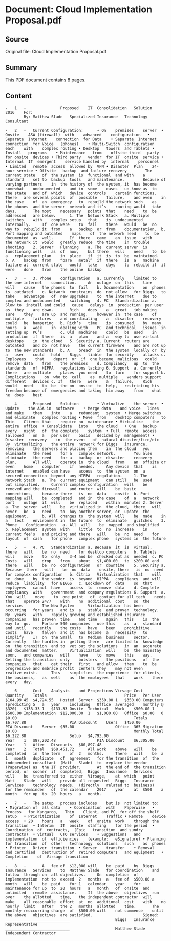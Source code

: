 # Document: Cloud Implementation Proposal.pdf

## Source
Original file: Cloud Implementation Proposal.pdf

## Summary
This PDF document contains 8 pages.

## Content
	-	1	-				Proposed	IT	Consolidation	Solution	2016	For:				
			By:	Matthew	Slade	Specialized	Insurance	Technology	Consultant			

	-	2	-	Current	Configuration:		• On	premises	server	• Onsite	ASA	(firewall)	with	advanced	configuration	• Separate	Internet	connection	for	Data	• Separate	Internet	connection	for	Voice	(phones)	• Multi-Switch	configuration	each	with	complex	routing	• Desktop	towers	and	Tablets	• Install	programs	• Maintenance	from	offsite	third	party	for	onsite	devices	• Third	party	vendor	for	IT	onsite	service	• Internal	IT	emergent	service	handled	by	internal	personnel	• Limited	remote	access	allowed	by	VPN	• Disaster	Plan	24-hour	service	• Offsite	backup	and	failure	recovery		The	current	state	of	the	system	is	functional	and	with	a	standard	set	to	backup	tools	and	maintenance.		Because	of	varying	partners	in	the	history	of	the	system,	it	has	become	somewhat	undocumented	and	in	some	cases	un-know	as	to	the	state	and	of	which	device	controls	certain	functions.		There	are	several	points	of	possible	failure,	and	even	in	the	case	of	an	emergency	to	rebuild	the	network	such	as	the	phones	and	the	server	network	and	it’s	routing	would	take	days.		The	most	necessary	points	that	need	to	be	addressed	are	below.		1. The	Network	Stack	a. Multiple	switches	with	complex	setup	that	is	undocumented	internally.		If	one	were	to	fail	there	would	be	no	way	to	rebuild	it	from	a	backup	or	from	documentation.	b. Port	mapping	and	outdated	maps	of	the	network	need	to	be	documented	as	well.		If	there	came	an	issue	with	the	network	it	would	greatly	reduce	the	time	in	trouble	shooting	2. Server	Planning	a. The	current	server	is	functioning	well	as	of	now,	but	there	will	need	to	be	a	replacement	plan	in	place	if	it	is	to	be	maintained.			b. A	backup	from	“bare	metal”	if	there	is	a	machine	failure	at	current	state	would	take	days	to	rebuild	if	it	were	done	from	the	online	backup	

	-	3	-	3. Phone	configuration	a. Currently	limited	to	the	one	internet	connection.		An	outage	on	this	line	will	cause	the	phones	to	fail	b. Documentation	on	phones	is	outdated	c. Network	constrains	do	not	allow	for	Biggs	to	take	advantage	of	new	upgrades	to	the	internet	due	to	complex	and	undocumented	switching	4. PC	Standardization	a. Slow	to	install	and	could	cause	delays	in	production	per	user	as	they	are	down.		Rich	does	a	great	job	making	sure	they	are	up	and	running,	however	in	the	case	of	multiple	failures	and	coordinating	a	disaster	recovery	could	be	hampering	b. Rich’s	time	is	consumed	by	many	hours	a	week	in	dealing	with	PC	and	technical	issues	in	setting	up	PC’s		c. Old	machines	could	be	used	in	production	if	there	is	a	plan	and	a	way	to	use	virtual	desktops	in	the	cloud	5. Security	a. Current	routers	are	outdated	and	do	not	have	the	current	firmware	and	are	not	up	to	the	new	standards	b. A	breach	in	the	system	locally	or	by	a	user	could	hold	Biggs	liable	for	security	attacks	c. Employees	that	depart	or	if	one	became	malicious	could	remove	data	from	the	premises	d. Compliancy	up	to	the	standards	of	HIPPA	regulations	lacking	6. Support	a. Currently	there	are	multiple	places	you	need	to	turn	for	support	b. Complications	on	who	to	call	as	multiple	venders	support	different	devices	c. If	there	were	a	failure,	Rich	would	need	to	be	the	on	onsite	to	help,	restricting	his	freedom	because	of	emergencies	and	taking	him	away	from	what	he	does	best			

	-	4	-	Proposed	Solution		• Virtualize	the	server	• Update	the	ASA	in	software	• Merge	data	and	voice	lines	and	make	them	into	a	redundant	system	• Merge	switches	and	eliminate	complex	routing	• Move	from	desktop	computers	to	Thin	Clients	that	require	no	maintenance	• Virtualize	the	entire	office	• Consolidate	into	the	cloud	• One	backup	every	night	of	the	complete	system	• Full	remote	access	(allowed	on	a	per	user	basis	decided	by	management)	• Disaster	recovery	in	the	event	of	natural	disaster/fire/etc		By	virtualizing	the	entire	network	for	Biggs	insurance,	removing	the	servers	and	placing	them	in	the	cloud	you	eliminate	the	need	for	a	complex	network.		You	also	eliminate	the	need	for	a	backup	or	disaster	recovery	plan.		All	will	operate	in	the	cloud	from	an	offsite	or	even	home	computer	if	needed.		Any	device	that	is	internet	enabled	can	have	access	to	the	system	on	a	secured	connection	beyond	any	HIPPA	regulation.		1. The	Network	Stack	a. The	current	equipment	can	still	be	used	but	simplified.		Current	complex	configuration	will	be	removed	and	the	firewall	and	router	will	be	basic	connections,	because	there	is	no	data	onsite	b. Port	mapping	will	be	completed	and	in	the	case	of	a	network	port	outage	it	will	be	replaced	within	minutes	2. Server	a. The	server	will	be	virtualized	in	the	cloud,	there	will	never	be	a	need	to	buy	another	server,	or	update	the	equipment.		b. All	changes	to	the	system	will	be	made	in	a	test	environment	in	the	future	to	eliminate	glitches	3. Phone	Configuration	a. All	will	be	mapped	and	simplified	b. Replacement	system	with	little	to	no	increase	in	current	fee’s	and	pricing	and	there	will	be	no	need	for	layout	of	cash	for	phone	complex	phone	systems	in	the	future		

	-	5	-	4. PC	Standardization	a. Because	it	is	virtual,	there	will	be	no	need	for	desktop	computers	b. Tablets	will	move	to	only	3-4	and	be	checked	out	as	needed	c. PC	Costs	will	drop	from	about	$1,400.00	to	$200.00	and	there	will	be	no	configuration	or	downtime	5. Security	a. Because	there	will	be	no	data	onsite,	there	is	no	need	for	complex	configuration	b. Citrix	Virtualization	that	will	be	done	by	the	vendor	is	beyond	HIPPA	compliancy	and	will	reduce	liability	for	BIGGS	c. Lockdown	of	data	so	that	employees	cannot	have	access	to	remove	data	d. Complete	compliancy	with	government	and	company	regulations	6. Support	a. You	will	move	to	one	point	of	contact	for	all	tech	needs	that	operate	24/7	with	no	additional	cost	so	the	service.		The	New	System		Virtualization	has	been	occurring	for	years	and	is	a	stable	and	proven	technology.		My	years	with	rapidly	growing	and	established	insurance	companies	has	proven	time	and	time	again	this	is	the	way	to	go.		Fortune	500	companies	use	this	as	a	standard	and	until	recently	the	costs	have	been	prohibitive.		Costs	have	fallen	and	it	has	become	a	necessity	to	simplify	IT	on	the	Small	to	Medium	business	sector.		Currently	the	hurdles	in	getting	there	are	limited	to	knowledge	on	the	transition	and	to	vet	out	the	solutions	in	an	accurate	and	documented	matter.		Virtualization	will	be	the	mainstay	soon,	and	companies	will	have	to	move	this	way.		Getting	the	transition	only	bolsters	the	positions	of	the	companies	that	get	their	first	and	allow	them	to	be	progressive	and	embrace	profit	centers	they	may	not	even	realize	exist.		This	simplifies	the	experience	for	clients,	the	business,	as	well	as	the	employees	that	work	there	every	day.		

	-	6	-	Cost	Analysis	and	Projections	Virsage	Cost	Quantity	Totals									Price	Per	User	$104.99	45	$4,724.55	Hosted	Server	$350.00	1	$350.00	Computers	(predicting	5	a	year	including	Office	averaged	monthly	@	$320)	$133.33	1	$133.33	Onsite	Technical	Work	$500.00	1	$500.00	Implementation	$12,000.00	1	$1,000.00	Office	$0.00	0	$0.00													Totals	$6,707.88					PIA	Discount	Users	$450.00					PIA	Discount	Server	$35.00					Office	365	Migration	$0.00													Monthly	Total	$6,222.88					Setup	$4,793.00																					Year	1	$87,202.48					PIA	Discount	$6,305.00					Year	1	After	Discounts	$80,897.48													Year	2	Total	$68,451.72		All	work	above	will	be	completed	in	the	term	of	2	months.		There	will	be	a	1	month	duplicate	of	agreement	for	the	transition	of	the	independent	consultant	(Matt	Slade)	to	replace	the	vendor	(Paperwise)	as	the	IT	provider.		At	the	end	of	the	transition	period,	or	sooner	if	completed,	Biggs	Insurance	Services	will	be	transferred	to	either	Virsage,	at	which	point	Matt	Slade	will	provide	all	requested	Biggs	Insurance	Services	technology	needs,	(directly	related	to	business)	for	the	remainder	of	the	calendar	2017	year	at	$500	a	month	for	up	to	20	hours	a	month.	

	-	7	-	The	setup	process	includes	but	is	not	limited	to:		• Migration	of	all	data	• Coordination	with	Paperwise	• Process	for	Kangaroo,	Thin	Client,	and	PC	for	off	the	shelf	setup	• Prioritization	of	Internet	Traffic	• Remote	device	access	• 20	hours	a	week	of	onsite	work	through	the	transition	• Interim	IT	onsite	staffing	for	the	period	• Coordination	of	contracts,	(Epic	transition	and	sundry	contracts)	• Virtual	CTO	services	• Suggestions	and	implementation	of	efficiencies	(example:	eSignature)	• Planning	for	transition	of	other	technology	solutions	such	as	phones	• Printer	Driver	transition	• Server	transfer	• Removal	and	certified	destruction	of	retired	computers	and	equipment	• Completion	of	Virsage	transition																					

	-	8	-		A	fee	of	$12,000	will	be	paid	by	Biggs	Insurance	Services	to	Matthew	Slade	for	coordination	and	follow	through	on	all	objectives.		On	completion	of	implementation	not	to	exceed	2	months	a	fee	of	$500.00	a	month	will	be	paid	for	1	calendar	year	for	maintenance	for	up	to	20	hours	a	month	of	onsite	and	unlimited	remote	assistance.		If	the	above	objectives	run	over	the	allotted	time,	the	independent	contractor	will	make	all	reasonable	effort	at	no	additional	cost	with	no	hourly	limit	after	the	2	months	allotted	time.		The	monthly	reoccurring	charge	of	$500.00	will	not	commence	until	the	above	objectives	are	satisfied.						Signed:				____________________________					Biggs	Insurance	Representative											____________________________					Matthew	Slade	Independent	Contractor					

